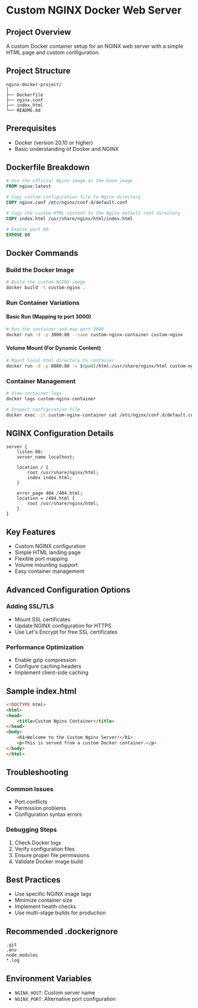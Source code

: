 # Custom NGINX Docker Web Server

## Project Overview
A custom Docker container setup for an NGINX web server with a simple HTML page and custom configuration.

## Project Structure
```
nginx-docker-project/
│
├── Dockerfile
├── nginx.conf
├── index.html
└── README.md
```

## Prerequisites
- Docker (version 20.10 or higher)
- Basic understanding of Docker and NGINX

## Dockerfile Breakdown
```dockerfile
# Use the official Nginx image as the base image
FROM nginx:latest

# Copy custom configuration file to Nginx directory
COPY nginx.conf /etc/nginx/conf.d/default.conf

# Copy the custom HTML content to the Nginx default root directory
COPY index.html /usr/share/nginx/html/index.html

# Expose port 80
EXPOSE 80
```

## Docker Commands

### Build the Docker Image
```bash
# Build the custom NGINX image
docker build -t custom-nginx .
```

### Run Container Variations

#### Basic Run (Mapping to port 3000)
```bash
# Run the container and map port 3000
docker run -d -p 3000:80 --name custom-nginx-container custom-nginx
```

#### Volume Mount (For Dynamic Content)
```bash
# Mount local html directory to container
docker run -d -p 8080:80 -v $(pwd)/html:/usr/share/nginx/html custom-nginx
```

### Container Management
```bash
# View container logs
docker logs custom-nginx-container

# Inspect configuration file
docker exec -it custom-nginx-container cat /etc/nginx/conf.d/default.conf
```

## NGINX Configuration Details
```nginx
server {
    listen 80;
    server_name localhost;
    
    location / {
        root /usr/share/nginx/html;
        index index.html;
    }
    
    error_page 404 /404.html;
    location = /404.html {
        root /usr/share/nginx/html;
    }
}
```

## Key Features
- Custom NGINX configuration
- Simple HTML landing page
- Flexible port mapping
- Volume mounting support
- Easy container management

## Advanced Configuration Options

### Adding SSL/TLS
- Mount SSL certificates
- Update NGINX configuration for HTTPS
- Use Let's Encrypt for free SSL certificates

### Performance Optimization
- Enable gzip compression
- Configure caching headers
- Implement client-side caching

## Sample index.html
```html
<!DOCTYPE html>
<html>
<head>
    <title>Custom Nginx Container</title>
</head>
<body>
    <h1>Welcome to the Custom Nginx Server!</h1>
    <p>This is served from a custom Docker container.</p>
</body>
</html>
```

## Troubleshooting

### Common Issues
- Port conflicts
- Permission problems
- Configuration syntax errors

### Debugging Steps
1. Check Docker logs
2. Verify configuration files
3. Ensure proper file permissions
4. Validate Docker image build

## Best Practices
- Use specific NGINX image tags
- Minimize container size
- Implement health checks
- Use multi-stage builds for production

## Recommended .dockerignore
```
.git
.env
node_modules
*.log
```

## Environment Variables
- `NGINX_HOST`: Custom server name
- `NGINX_PORT`: Alternative port configuration
